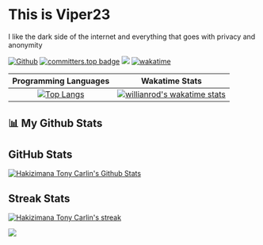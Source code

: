 # This is Viper23
I like the dark side of the internet and everything that goes with privacy and anonymity
<!-- Developer at <a href="https://www.kubwacu.com/">Kubwacu</a> -->

[![Github](https://img.shields.io/github/followers/TonyV23?label=Follow&style=social)](https://github.com/TonyV23) [![committers.top badge](https://user-badge.committers.top/burundi/TonyV23.svg)](https://user-badge.committers.top/burundi/TonyV23) ![](https://visitor-badge.laobi.icu/badge?page_id=TonyV23.TonyV23) [![wakatime](https://wakatime.com/badge/user/e36684bc-e121-4309-a48d-e82f26d82b2d.svg)](https://wakatime.com/@e36684bc-e121-4309-a48d-e82f26d82b2d)

| Programming Languages | Wakatime Stats |
| :---: | :---: |
| [![Top Langs](https://github-readme-stats.vercel.app/api/top-langs/?username=TonyV23&langs_count=20&layout=compact&theme=react&hide_border=true&bg_color=0D1117)](https://github.com/TonyV23/github-readme-stats) | [![willianrod's wakatime stats](https://github-readme-stats.vercel.app/api/wakatime?username=viper23&layout=compact&theme=react&hide_border=true&bg_color=0D1117)](https://github.com/TonyV23/github-readme-stats) |
    

## 📊 My Github Stats
## GitHub Stats
[![Hakizimana Tony Carlin's Github Stats](https://github-readme-stats.vercel.app/api?username=TonyV23&show_icons=true&include_all_commits=true&count_private=true&layout=compact&theme=react&hide_border=true&bg_color=0D1117)](https://github.com/TonyV23/github-readme-stats)

## Streak Stats
[![Hakizimana Tony Carlin's streak](https://github-readme-streak-stats.herokuapp.com/?user=TonyV23&theme=black-ice&hide_border=true&stroke=0000&background=060A0CD0)](https://github.com/TonyV23/github-readme-streak-stats)

[![](https://github-readme-activity-graph.vercel.app/graph?username=TonyV23&bg_color=060A0CD0&color=E6EDF3&line=00E7FF&point=00E7FF&area=true&hide_border=true)](https://github.com/TonyV23/github-readme-activity-graph)

<br/>
<br/>
